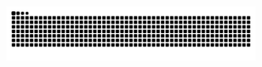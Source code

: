 <img src="https://raw.githubusercontent.com/MarcUs7i/MarcUs7i/output/snake.svg" alt="Snake animation" />